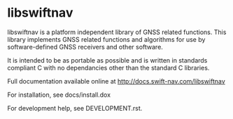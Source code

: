 libswiftnav
===========

libswiftnav is a platform independent library of GNSS related functions.
This library implements GNSS related functions and algorithms for use by
software-defined GNSS receivers and other software.

It is intended to be as portable as possible and is written in standards
compliant C with no dependancies other than the standard C libraries.

Full documentation available online at http://docs.swift-nav.com/libswiftnav

For installation, see docs/install.dox

For development help, see DEVELOPMENT.rst.
